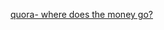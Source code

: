 
[quora- where does the money go?](https://www.quora.com/Where-does-the-money-go-when-you-pay-for-buying-a-Bitcoin-or-BITS)
